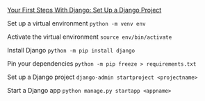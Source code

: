 [Your First Steps With Django: Set Up a Django Project](https://realpython.com/django-setup/)

Set up a virtual environment
`python -m venv env`

Activate the virtual environment
`source env/bin/activate`

Install Django
`python -m pip install django`

Pin your dependencies
`python -m pip freeze > requirements.txt`

Set up a Django project
`django-admin startproject <projectname>`

Start a Django app
`python manage.py startapp <appname>`

